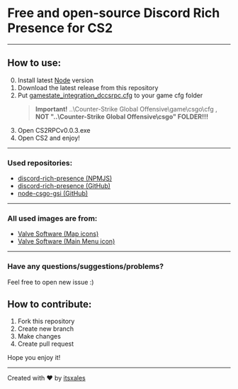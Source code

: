 # Free and open-source Discord Rich Presence for CS2
---
## How to use:
0. Install latest [Node](https://nodejs.org/) version
1. Download the latest release from this repository
2. Put [gamestate_integration_dccsrpc.cfg](PUT-THIS-FILE-IN-CSGO-CFG-FOLDER/gamestate_integration_dccsrpc.cfg) to your game cfg folder
    > **Important!** ..\Counter-Strike Global Offensive\game\csgo\cfg , **NOT "..\Counter-Strike Global Offensive\csgo" FOLDER!!!**
3. Open CS2RPCv0.0.3.exe
6. Open CS2 and enjoy!
---
### Used repositories:
- [discord-rich-presence (NPMJS)](https://www.npmjs.com/package/discord-rich-presence)
- [discord-rich-presence (GitHub)](https://github.com/devsnek/discord-rich-presence)
- [node-csgo-gsi (GitHub)](https://github.com/ShaunLWM/node-csgo-gsi)

---
### All used images are from:
- [Valve Software (Map icons)](https://developer.valvesoftware.com/wiki/Counter-Strike:_Global_Offensive/Maps)
- [Valve Software (Main Menu icon)](https://developer.valvesoftware.com/wiki/Counter-Strike:_Global_Offensive)
---
### Have any questions/suggestions/problems?
Feel free to open new issue :)

## How to contribute:
1. Fork this repository
2. Create new branch
3. Make changes
4. Create pull request

Hope you enjoy it!

---

Created with ❤️ by [itsxales](https://github.com/itsxales)

